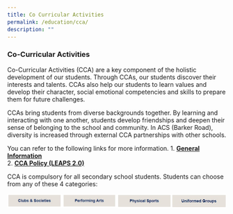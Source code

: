 ```yaml
---
title: Co Curricular Activities
permalink: /education/cca/
description: ""
---
```

### **Co-Curricular Activities**
Co-Curricular Activities (CCA) are a key component of the holistic development of our students. Through CCAs, our students discover their interests and talents. CCAs also help our students to learn values and develop their character, social emotional competencies and skills to prepare them for future challenges.

CCAs bring students from diverse backgrounds together. By learning and interacting with one another, students develop friendships and deepen their sense of belonging to the school and community. In ACS (Barker Road), diversity is increased through external CCA partnerships with other schools.

You can refer to the following links for more information.
1\.  [**General Information**](https://sites.google.com/acsbr.org/cca/home)<br>
2\.  [**CCA Policy (LEAPS 2.0)**](https://sites.google.com/acsbr.org/cca/cca-policies/leaps-2-0)

CCA is compulsory for all secondary school students. Students can choose from any of these 4 categories:

<p><a href="https://staging.dmt6iqif6dkoj.amplifyapp.com/education/cca/clubs-and-societies/">
<img src="/images/cca1.jpg" style="width:25%" align=left>
</a></p>

<p><a href="https://staging.dmt6iqif6dkoj.amplifyapp.com/education/cca/performing-arts/">
<img src="/images/cca2.jpg" style="width:25%" align=left>
</a></p>

<p><a href="https://staging.dmt6iqif6dkoj.amplifyapp.com/education/cca/physical-sports/">
<img src="/images/cca3.jpg" style="width:25%" align=left>
</a></p>

<p><a href="https://staging.dmt6iqif6dkoj.amplifyapp.com/education/cca/uniformed-groups/">
<img src="/images/cca4.jpg" style="width:25%" align=left>
</a></p>